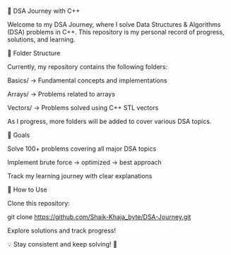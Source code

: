 🚀 DSA Journey with C++

Welcome to my DSA Journey, where I solve Data Structures & Algorithms (DSA) problems in C++. This repository is my personal record of progress, solutions, and learning.

📂 Folder Structure

Currently, my repository contains the following folders:

Basics/ → Fundamental concepts and implementations

Arrays/ → Problems related to arrays

Vectors/ → Problems solved using C++ STL vectors

As I progress, more folders will be added to cover various DSA topics.

🎯 Goals

Solve 100+ problems covering all major DSA topics

Implement brute force → optimized → best approach

Track my learning journey with clear explanations

🔗 How to Use

Clone this repository:

git clone https://github.com/Shaik-Khaja_byte/DSA-Journey.git

Explore solutions and track progress!

💡 Stay consistent and keep solving! 🚀


